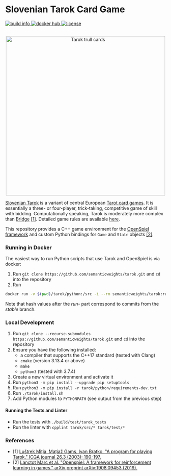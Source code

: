 # Slovenian Tarok Card Game
<a href="https://circleci.com/gh/semanticweights/tarok">
  <img src="https://img.shields.io/circleci/build/github/semanticweights/tarok?style=flat-square" alt="build info"/>
</a>
<a href="https://hub.docker.com/repository/docker/semanticweights/tarok/tags">
  <img src="https://img.shields.io/docker/pulls/semanticweights/tarok?color=ff69b4&style=flat-square" alt="docker hub"/>
</a>
<a href="https://github.com/semanticweights/tarok/blob/master/LICENSE">
  <img src="https://img.shields.io/github/license/semanticweights/tarok?color=blue&style=flat-square" alt="license"/>
</a>
<br/><br/>
<p align="center">
  <img src="https://upload.wikimedia.org/wikipedia/en/thumb/6/6c/TarockTrull.jpg/640px-TarockTrull.jpg" width="500" alt="Tarok trull cards"/>
</p>

[Slovenian Tarok](https://en.wikipedia.org/wiki/K%C3%B6nigrufen#Slovenia) is a variant of central European [Tarot card games](https://en.wikipedia.org/wiki/Tarot_card_games). It is essentially a three- or four-player, trick-taking, competitive game of skill with bidding. Computationally speaking, Tarok is moderately more complex than [Bridge](https://en.wikipedia.org/wiki/Contract_bridge) [[1]](#references). Detailed game rules are available [here](https://www.pagat.com/tarot/sltarok.html).

This repository provides a C++ game environment for the [OpenSpiel framework](https://github.com/deepmind/open_spiel) and custom Python bindings for `Game` and `State` objects [[2]](#references).

### Running in Docker
The easiest way to run Python scripts that use Tarok and OpenSpiel is via docker:
1. Run `git clone https://github.com/semanticweights/tarok.git` and `cd` into the repository
2. Run
```bash
docker run -v $(pwd)/tarok/python:/src -i --rm semanticweights/tarok:run-8732cb8 /src/play_game.py
```
Note that hash values after the *run-* part correspond to commits from the *stable* branch.

### Local Development
1. Run `git clone --recurse-submodules https://github.com/semanticweights/tarok.git` and `cd` into the repository
2. Ensure you have the following installed:
    - a compiler that supports the C++17 standard (tested with Clang)
    - `cmake` (version 3.13.4 or above)
    - `make`
    - `python3` (tested with 3.7.4)
3. Create a new virtual environment and activate it
4. Run `python3 -m pip install --upgrade pip setuptools`
5. Run `python3 -m pip install -r tarok/python/requirements-dev.txt`
6. Run `./tarok/install.sh`
7. Add Python modules to `PYTHONPATH` (see output from the previous step)

#### Running the Tests and Linter
- Run the tests with `./build/test/tarok_tests`
- Run the linter with `cpplint tarok/src/* tarok/test/*`

### References
- [1] [Luštrek Mitja, Matjaž Gams, Ivan Bratko. "A program for playing Tarok." ICGA journal 26.3 (2003): 190-197.](https://pdfs.semanticscholar.org/a920/70fe11f75f58c27ed907c4688747259cae15.pdf)
- [2] [Lanctot Marc et al. "Openspiel: A framework for reinforcement learning in games." arXiv preprint arXiv:1908.09453 (2019).](https://arxiv.org/pdf/1908.09453.pdf)
